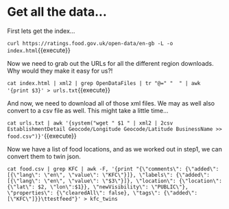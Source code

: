 # Get all the data...

First lets get the index...

`curl https://ratings.food.gov.uk/open-data/en-gb -L -o index.html`{{execute}}

Now we need to grab out the URLs for all the different region downloads.
Why would they make it easy for us?!

`cat index.html | xml2 | grep OpenDataFiles | tr "@=" "  " | awk '{print $3}' > urls.txt`{{execute}}

And now, we need to download all of those xml files. We may as well also convert to a csv file as well.
This might take a little time...

`cat urls.txt | awk '{system("wget " $1 " | xml2 | 2csv EstablishmentDetail Geocode/Longitude Geocode/Latitude BusinessName >> food.csv")}'`{{execute}}

Now we have a list of food locations, and as we worked out in step1, we can convert them to twin json.

`cat food.csv | grep KFC | awk -F, '{print "{\"comments\": {\"added\": [{\"lang\": \"en\", \"value\": \"KFC\"}]}, \"labels\": {\"added\": [{\"lang\": \"en\", \"value\": \"$3\"}]}, \"location\": {\"location\": {\"lat\": $2, \"lon\":$1}}, \"newVisibility\": \"PUBLIC\"}, \"properties\": {\"clearedAll\": false}, \"tags\": {\"added\": [\"KFC\"]}}\ttestfeed"}' > kfc_twins`
